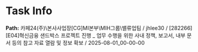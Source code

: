 # Task Info

**Path:** 카페24(주)\본사사업장\[CG]MI본부\MIH그룹\밸류업팀 / jhlee30 / [282266] [E04]혁신금융 샌드박스 프로젝트 진행 _ 업무 수행을 위한 사내 정책, 보고서, 내부 문서 등의 참고 자료 열람 및 정보 확보 / 2025-08-01_00-00-00

